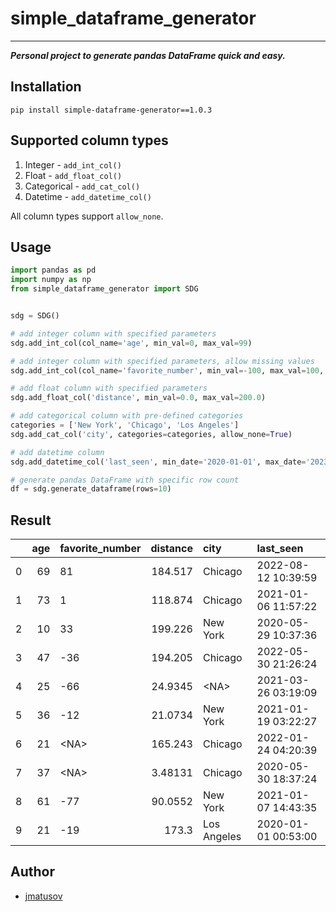 # simple_dataframe_generator
___

**_Personal project to generate pandas DataFrame quick and easy._**

## Installation

```
pip install simple-dataframe-generator==1.0.3
```

## Supported column types

1. Integer - ```add_int_col()```
2. Float - ```add_float_col()```
3. Categorical - ```add_cat_col()```
4. Datetime - ```add_datetime_col()```

All column types support ```allow_none```.


## Usage

```python
import pandas as pd
import numpy as np
from simple_dataframe_generator import SDG


sdg = SDG()

# add integer column with specified parameters
sdg.add_int_col(col_name='age', min_val=0, max_val=99)

# add integer column with specified parameters, allow missing values
sdg.add_int_col(col_name='favorite_number', min_val=-100, max_val=100, allow_none=True, none_prob=10)

# add float column with specified parameters
sdg.add_float_col('distance', min_val=0.0, max_val=200.0)

# add categorical column with pre-defined categories
categories = ['New York', 'Chicago', 'Los Angeles']
sdg.add_cat_col('city', categories=categories, allow_none=True)

# add datetime column
sdg.add_datetime_col('last_seen', min_date='2020-01-01', max_date='2023-02-01')

# generate pandas DataFrame with specific row count
df = sdg.generate_dataframe(rows=10)
```

## Result

|     | age | favorite_number | distance | city        | last_seen           |
|----:|----:|:----------------|---------:|:------------|:--------------------|
|   0 |  69 | 81              |  184.517 | Chicago     | 2022-08-12 10:39:59 |
|   1 |  73 | 1               |  118.874 | Chicago     | 2021-01-06 11:57:22 |
|   2 |  10 | 33              |  199.226 | New York    | 2020-05-29 10:37:36 |
|   3 |  47 | -36             |  194.205 | Chicago     | 2022-05-30 21:26:24 |
|   4 |  25 | -66             |  24.9345 | \<NA>       | 2021-03-26 03:19:09 |
|   5 |  36 | -12             |  21.0734 | New York    | 2021-01-19 03:22:27 |
|   6 |  21 | \<NA>           |  165.243 | Chicago     | 2022-01-24 04:20:39 |
|   7 |  37 | \<NA>           |  3.48131 | Chicago     | 2020-05-30 18:37:24 |
|   8 |  61 | -77             |  90.0552 | New York    | 2021-01-07 14:43:35 |
|   9 |  21 | -19             |    173.3 | Los Angeles | 2020-01-01 00:53:00 |

## Author
- [jmatusov](https://github.com/jmatusov)